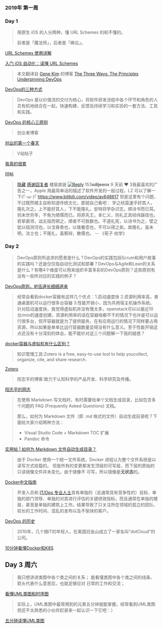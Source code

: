 ### 2019年 第一周

### Day 1



> 用原生 iOS 的人分两种，懂 URL Schemes 的和不懂的。
>
> 前者是「魔法师」，后者是「麻瓜」。

[URL Schemes 使用详解](https://sspai.com/post/31500)

[入门 iOS 自动化：读懂 URL Schemes](https://sspai.com/post/44591)



> 本文翻译自 [Gene Kim](https://itrevolution.com/author/gene-kim/) 的博客 [The Three Ways: The Principles Underpinning DevOps](http://itrevolution.com/the-three-ways-principles-underpinning-devops/)

[DevOps的三种方式](https://www.duyidong.com/2017/07/12/the-three-ways-understanding-devops/)



> DevOps 是以价值流的交付为核心，将软件研发流程中各个环节和角色的人员有机地结合在一起，快速构建、反馈及持续学习和实验的一套方法、工具和实践。

[DevOps 的核心三原则](http://isqi.net/2018/07/1893)



> 创业者博客

[创业的第一个春天](https://hacpai.com/article/1524191993505)



> V站帖子

[我真的很累](https://www.v2ex.com/t/532897?p=1)



回帖

>[
>隐藏](https://www.v2ex.com/t/532897?p=2#;)       [感谢回复者](https://www.v2ex.com/t/532897?p=2#;)    楼层直链    [![Reply](https://cdn.v2ex.com/static/img/reply.png)](https://www.v2ex.com/t/532897?p=2#;)    153**sdijeenx**   9 天前   ♥ 3我最喜欢的广告之一，Apple 用最简单话的描述了软件开发的一般过程，LZ 可以了解一下(｢･ω･)｢
><https://www.bilibili.com/video/av648617>
>但是这里有个问题，不过既然楼主自称知道传统文化，那就自己看吧：
>学之经莫速乎好其人，隆礼次之。上不能好其人，下不能隆礼，安特将学杂识志，顺诗书而已耳。则末世穷年，不免为陋儒而已。将原先王，本仁义，则礼正其经纬蹊径也。若挈裘领，诎五指而顿之，顺者不可胜数也。不道礼宪，以诗书为之，譬之犹以指测河也，以戈舂黍也，以锥餐壶也，不可以得之矣。故隆礼，虽未明，法士也；不隆礼，虽察辩，散儒也。 -- 《荀子·劝学》



### Day 2

> DevOps原则所追求的愿景是什么？DevOps的实践包括Scrum和用户故事的实践吗？还是仅仅指自动化测试和部署？DevOps与Agile和Lean的关系是什么？有哪4个维度可以用来组织丰富多彩的DevOps原则？这些原则有没有一些所对应的实践的例子？


[DevOps原则，听伍道长细细道来](https://yq.aliyun.com/articles/175203)



> 经常会看到docker容器有这样几个优点：1.启动速度快 2.资源利用率高，普通桌面机可以运行很多台容器 3.性能开销小，因为共用宿主机操作系统。针对启动速度快，我觉得虚拟机并没有慢太多，openstack可以以接近10台/min的速度创建。资源利用率的话在容器啥都不干的情况下也许是可以运行很多台，但开容器就是为了提供服务，在有应用运行的情况下同样要占用资源，所以如果是单单比运行容器数量显得没有什么意义。至于性能开销这点还没有十分深刻的体会，能不能针对这三个问题解一下我的疑惑？

[docker容器与虚拟机有什么区别？](https://www.zhihu.com/question/48174633)



> 知识管理工具:Zotero is a free, easy-to-use tool to help youcollect, organize, cite, and share research.

[Zotero](https://www.zotero.org/)



>阳志平的博客:致力于认知科学的产品开发、科学研究及传播。

[阳志平的网志](https://www.yangzhiping.com/)



>在使用 Markdown 写文档时，有时需要给单个文档生成目录，比如包含多个问题的 FAQ (Frequently Asked Questions) 文档。
>
>那么，如何为 Markdown 文件（即 .md 格式的文件）自动生成目录呢？下面给大家介绍两种方法：
>
>- Visual Studio Code + Markdown TOC 扩展
>- Pandoc 命令



[实用帖 | 如何为 Markdown 文件自动生成目录？](https://www.jianshu.com/p/4721ddd27027)



>由于 Docker 使用一个统一文件系统，Docker 进程认为整个文件系统是以读写方式挂载的。 但是所有的变更都发生顶层的可写层，而下层的原始的只读镜像文件并未变化。由于镜像不 可写，所以镜像是**无状态**的。

[Docker中文指南](https://www.kancloud.cn/thinkphp/docker-guide)



> 开发人员和 [IT/Ops 专业人士](https://cn.atlassian.com/it-unplugged/devops)具有单独的（且通常具有竞争性的）目标、单独的部门领导、单独的对其进行评估的关键绩效指标，而且通常在单独的楼层，甚至是单独的建筑上工作。结果导致了只关注所在领域的孤立的团队、较长的工作时间、混乱的发布以及不愉快的客户。

[DevOps 的历史](https://cn.atlassian.com/devops)



>2010年，几个搞IT的年轻人，在美国旧金山成立了一家名叫“dotCloud”的公司。

[10分钟看懂Docker和K8S](https://zhuanlan.zhihu.com/p/53260098)



## Day 3 周六

> 我只想讲讲类图中各个类之间的关系； 能看懂类图中各个类之间的线条、箭头代表什么意思后，也就足够应对 日常的工作和交流；

[看懂UML类图和时序图](https://design-patterns.readthedocs.io/zh_CN/latest/read_uml.html)



> 实际上，UML类图中最常用到的元素五分钟就能掌握，经常看到UML类图但还不太熟悉的小伙伴赶紧来一起认识一下它吧：）

[五分钟读懂UML类图](https://www.jianshu.com/p/1178ec9f2007)


